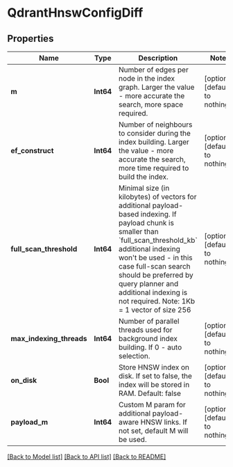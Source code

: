 # QdrantHnswConfigDiff


## Properties
Name | Type | Description | Notes
------------ | ------------- | ------------- | -------------
**m** | **Int64** | Number of edges per node in the index graph. Larger the value - more accurate the search, more space required. | [optional] [default to nothing]
**ef_construct** | **Int64** | Number of neighbours to consider during the index building. Larger the value - more accurate the search, more time required to build the index. | [optional] [default to nothing]
**full_scan_threshold** | **Int64** | Minimal size (in kilobytes) of vectors for additional payload-based indexing. If payload chunk is smaller than &#x60;full_scan_threshold_kb&#x60; additional indexing won&#39;t be used - in this case full-scan search should be preferred by query planner and additional indexing is not required. Note: 1Kb &#x3D; 1 vector of size 256 | [optional] [default to nothing]
**max_indexing_threads** | **Int64** | Number of parallel threads used for background index building. If 0 - auto selection. | [optional] [default to nothing]
**on_disk** | **Bool** | Store HNSW index on disk. If set to false, the index will be stored in RAM. Default: false | [optional] [default to nothing]
**payload_m** | **Int64** | Custom M param for additional payload-aware HNSW links. If not set, default M will be used. | [optional] [default to nothing]


[[Back to Model list]](../README.md#models) [[Back to API list]](../README.md#api-endpoints) [[Back to README]](../README.md)


